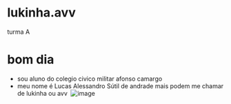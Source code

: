 # lukinha.avv
turma A
# bom dia 
* sou aluno do colegio civico militar afonso camargo
* meu nome é Lucas Alessandro Sútil de andrade mais podem me chamar de lukinha ou avv
  ![]() ![image](https://github.com/lukinha0408/lukinha.avv/assets/147052631/defa980d-e83b-4eca-aa1b-7d8e6e5e3553)

